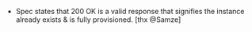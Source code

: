 * Spec states that 200 OK is a valid response that signifies the instance already exists & is fully provisioned. [thx @Samze]
